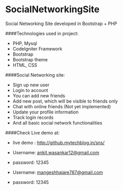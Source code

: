 # SocialNetworkingSite
Social Networking Site developed in Bootstrap + PHP

####Technologies used in project:
* PHP, Mysql
* CodeIgniter Framework
* Bootstrap
* Bootstrap theme
* HTML, CSS

####Social Networking site:
* Sign up new user
* Login to account
* You can add new friends
* Add new post, which will be visible to friends only
* Chat with online friends (Not yet implemented)
* Update your profile information
* Track login records
* And all basic social network functionalities

####Check Live demo at:
* live demo : http://github.mytechblog.in/sns/
 
* Username: ankit.wasankar12@gmail.com
* password: 12345
 
* Username: mangeshhajare787@gmail.com
* password: 12345
